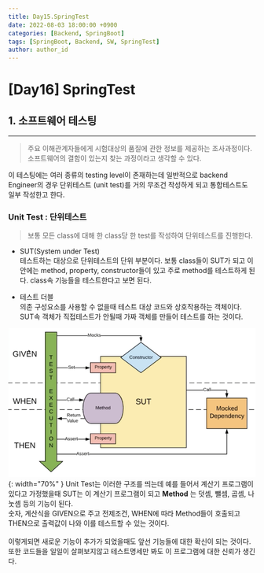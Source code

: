 ```yaml
---
title: Day15.SpringTest
date: 2022-08-03 18:00:00 +0900
categories: [Backend, SpringBoot]
tags: [SpringBoot, Backend, SW, SpringTest] 
author: author_id 
---
```


# [Day16] SpringTest

## 1. 소프트웨어 테스팅
---
> 주요 이해관계자들에게 시험대상의 품질에 관한 정보를 제공하는 조사과정이다. 소프트웨어의 결함이 있는지 찾는 과정이라고 생각할 수 있다.

이 테스팅에는 여러 종류의 testing level이 존재하는데 일반적으로 backend Engineer의 경우 단위테스트 (unit test)를 거의 무조건 작성하게 되고 통합테스트도 일부 작성한고 한다.

### Unit Test : 단위테스트
> 보통 모든 class에 대해 한 class당 한 test를 작성하여 단위테스트를 진행한다.

- SUT(System under Test)  
테스트하는 대상으로 단위테스트의 단위 부분이다. 보통 class들이 SUT가 되고 이 안에는 method, property, constructor들이 있고 주로 method를 테스트하게 된다. class속 기능들을 테스트한다고 보면 된다.

- 테스트 더블  
의존 구성요소를 사용할 수 없을때 테스트 대상 코드와 상호작용하는 객체이다.  
SUT속 객체가 직접테스트가 안될때 가짜 객체를 만들어 테스트를 하는 것이다.

![Desktop View](/assets/img/2022.08/03-1.PNG){: width="70%" }
Unit Test는 이러한 구조를 띄는데 예를 들어서 계산기 프로그램이 있다고 가정했을때 SUT는 이 계산기 프로그램이 되고 **Method** 는 덧셈, 뺄셈, 곱셈, 나눗셈 등의 기능이 된다.   
숫자, 계산식을 GIVEN으로 주고 전제조건, WHEN에 따라 Method들이 호출되고 THEN으로 출력값이 나와 이를 테스트할 수 있는 것이다.  
<br>
이렇게되면 새로운 기능이 추가가 되었을때도 앞선 기능들에 대한 확신이 되는 것이다.  
또한 코드들을 일일이 살펴보지않고 테스트명세만 봐도 이 프로그램에 대한 신뢰가 생긴다.